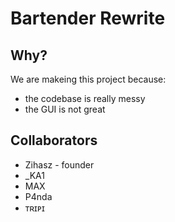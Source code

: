 # Bartender Rewrite

## Why?

We are makeing this project because:

-   the codebase is really messy
-   the GUI is not great

## Collaborators

-   Zihasz - founder
-   \_KA1
-   MAX
-   P4nda
-   ᴛʀɪᴘɪ
